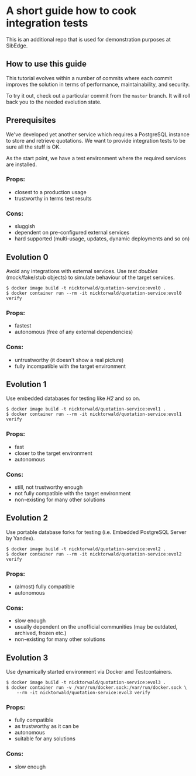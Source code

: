 # A short guide how to cook integration tests

This is an additional repo that is used for demonstration purposes at SibEdge.

## How to use this guide

This tutorial evolves within a number of commits where each commit improves the solution in terms of performance,
maintainability, and security.

To try it out, check out a particular commit from the `master` branch. It will roll back you to the needed evolution
state.

## Prerequisites

We've developed yet another service which requires a PostgreSQL instance to store and retrieve quotations. We want to
provide integration tests to be sure all the stuff is OK.

As the start point, we have a test environment where the required services are installed.

### Props:

- closest to a production usage
- trustworthy in terms test results

### Cons:

- sluggish
- dependent on pre-configured external services
- hard supported (multi-usage, updates, dynamic deployments and so on)

## Evolution 0

Avoid any integrations with external services. Use *test doubles* (mock/fake/stub objects) to simulate behaviour of the
target services.

```shell
$ docker image build -t nicktorwald/quotation-service:evol0 .
$ docker container run --rm -it nicktorwald/quotation-service:evol0 verify
```

### Props:

- fastest
- autonomous (free of any external dependencies)

### Cons:

- untrustworthy (it doesn't show a real picture)
- fully incompatible with the target environment

## Evolution 1

Use embedded databases for testing like *H2* and so on.

```shell
$ docker image build -t nicktorwald/quotation-service:evol1 .
$ docker container run --rm -it nicktorwald/quotation-service:evol1 verify
```

### Props:

- fast
- closer to the target environment
- autonomous

### Cons:

- still, not trustworthy enough
- not fully compatible with the target environment
- non-existing for many other solutions

## Evolution 2

Use portable database forks for testing (i.e. Embedded PostgreSQL Server by Yandex).

```shell
$ docker image build -t nicktorwald/quotation-service:evol2 .
$ docker container run --rm -it nicktorwald/quotation-service:evol2 verify
```

### Props:

- (almost) fully compatible
- autonomous

### Cons:

- slow enough
- usually dependent on the unofficial communities (may be outdated, archived, frozen etc.)
- non-existing for many other solutions

## Evolution 3

Use dynamically started environment via Docker and Testcontainers.

```shell
$ docker image build -t nicktorwald/quotation-service:evol3 .
$ docker container run -v /var/run/docker.sock:/var/run/docker.sock \
    --rm -it nicktorwald/quotation-service:evol3 verify
```

### Props:

- fully compatible
- as trustworthy as it can be
- autonomous
- suitable for any solutions

### Cons:

- slow enough
